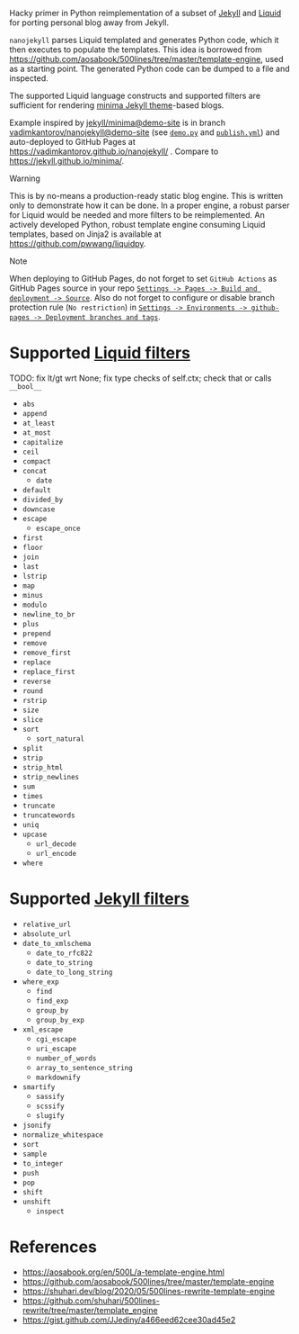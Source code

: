 Hacky primer in Python reimplementation of a subset of [Jekyll](https://jekyllrb.com) and [Liquid](https://shopify.github.io/liquid/) for porting personal blog away from Jekyll.

`nanojekyll` parses Liquid templated and generates Python code, which it then executes to populate the templates. This idea is borrowed from https://github.com/aosabook/500lines/tree/master/template-engine, used as a starting point. The generated Python code can be dumped to a file and inspected.

The supported Liquid language constructs and supported filters are sufficient for rendering [minima Jekyll theme](https://github.com/jekyll/minima)-based blogs.

Example inspired by [jekyll/minima@demo-site](https://github.com/jekyll/minima/tree/demo-site) is in branch [vadimkantorov/nanojekyll@demo-site](../../tree/demo-site) (see [`demo.py`](../../blob/demo-site/demo.py) and [`publish.yml`](../../blob/demo-site/.github/workflows/publish.yml)) and auto-deployed to GitHub Pages at https://vadimkantorov.github.io/nanojekyll/ . Compare to https://jekyll.github.io/minima/.

> [!WARNING]
> This is by no-means a production-ready static blog engine. This is written only to demonstrate how it can be done. In a proper engine, a robust parser for Liquid would be needed and more filters to be reimplemented. An actively developed Python, robust template engine consuming Liquid templates, based on Jinja2 is available at https://github.com/pwwang/liquidpy.

> [!NOTE]
> When deploying to GitHub Pages, do not forget to set `GitHub Actions` as GitHub Pages source in your repo [`Settings -> Pages -> Build and deployment -> Source`](https://github.com/vadimkantorov/nanojekyll/settings/pages). Also do not forget to configure or disable branch protection rule (`No restriction`) in [`Settings -> Environments -> github-pages -> Deployment branches and tags`](https://github.com/vadimkantorov/nanojekyll/settings/environments/).

# Supported [Liquid filters](https://shopify.github.io/liquid/filters/)
TODO: fix lt/gt wrt None; fix type checks of self.ctx; check that or calls `__bool__`

- `abs`
- `append`
- `at_least`
- `at_most`
- `capitalize`
- `ceil`
- `compact`
- `concat`
    - `date`
- `default`
- `divided_by`
- `downcase`
- `escape`
    - `escape_once`
- `first`
- `floor`
- `join`
- `last`
- `lstrip`
- `map`
- `minus`
- `modulo`
- `newline_to_br`
- `plus`
- `prepend`
- `remove`
- `remove_first`
- `replace`
- `replace_first`
- `reverse`
- `round`
- `rstrip`
- `size`
- `slice`
- `sort`
    - `sort_natural`
- `split`
- `strip`
- `strip_html`
- `strip_newlines`
- `sum`
- `times`
- `truncate`
- `truncatewords`
- `uniq`
- `upcase`
    - `url_decode`
    - `url_encode`
- `where`

# Supported [Jekyll filters](https://jekyllrb.com/docs/liquid/filters/)
- `relative_url`
- `absolute_url`
- `date_to_xmlschema`
    - `date_to_rfc822`
    - `date_to_string`
    - `date_to_long_string`
- `where_exp`
    - `find`
    - `find_exp`
    - `group_by`
    - `group_by_exp`
- `xml_escape`
    - `cgi_escape`
    - `uri_escape`
    - `number_of_words`
    - `array_to_sentence_string`
    - `markdownify`
- `smartify`
    - `sassify`
    - `scssify`
    - `slugify`
- `jsonify`
- `normalize_whitespace`
- `sort`
- `sample`
- `to_integer`
- `push`
- `pop`
- `shift`
- `unshift`
    - `inspect`


# References
- https://aosabook.org/en/500L/a-template-engine.html
- https://github.com/aosabook/500lines/tree/master/template-engine
- https://shuhari.dev/blog/2020/05/500lines-rewrite-template-engine
- https://github.com/shuhari/500lines-rewrite/tree/master/template_engine
- https://gist.github.com/JJediny/a466eed62cee30ad45e2
